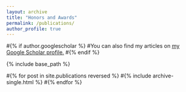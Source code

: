 ```yaml
---
layout: archive
title: "Honors and Awards"
permalink: /publications/
author_profile: true
---
```


#{% if author.googlescholar %}
  #You can also find my articles on <u><a href="{{author.googlescholar}}">my Google Scholar profile</a>.</u>
#{% endif %}

{% include base_path %}

#{% for post in site.publications reversed %}
  #{% include archive-single.html %}
#{% endfor %}
